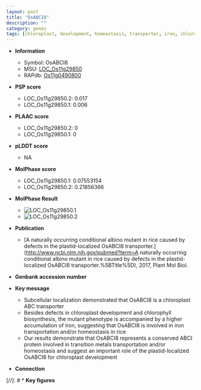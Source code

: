 ```yaml
---
layout: post
title: "OsABCI8"
description: ""
category: genes
tags: [chloroplast, development, homeostasis, transporter, iron, chloroplast development, ABC transporter]
---
```


* **Information**  
    + Symbol: OsABCI8  
    + MSU: [LOC_Os11g29850](http://rice.plantbiology.msu.edu/cgi-bin/ORF_infopage.cgi?orf=LOC_Os11g29850)  
    + RAPdb: [Os11g0490800](http://rapdb.dna.affrc.go.jp/viewer/gbrowse_details/irgsp1?name=Os11g0490800)  

* **PSP score**  
    + LOC_Os11g29850.2: 0.017 
    + LOC_Os11g29850.1: 0.006 

* **PLAAC score**  
    + LOC_Os11g29850.2: 0 
    + LOC_Os11g29850.1: 0 

* **pLDDT score**
    + NA


* **MolPhase score**
    + LOC_Os11g29850.1: 0.07553154
    + LOC_Os11g29850.2: 0.21856366

* **MolPhase Result**
    + ![LOC_Os11g29850.1](https://304243504.github.io/Pictures/LOC_Os11g/LOC_Os11g29850.1.png)
    + ![LOC_Os11g29850.2](https://304243504.github.io/Pictures/LOC_Os11g/LOC_Os11g29850.2.png)

* **Publication**  
    + [A naturally occurring conditional albino mutant in rice caused by defects in the plastid-localized OsABCI8 transporter.](http://www.ncbi.nlm.nih.gov/pubmed?term=A naturally occurring conditional albino mutant in rice caused by defects in the plastid-localized OsABCI8 transporter.%5BTitle%5D), 2017, Plant Mol Biol.

* **Genbank accession number**  

* **Key message**  
    + Subcellular localization demonstrated that OsABCI8 is a chloroplast ABC transporter
    + Besides defects in chloroplast development and chlorophyll biosynthesis, the mutant phenotype is accompanied by a higher accumulation of iron, suggesting that OsABCI8 is involved in iron transportation and/or homeostasis in rice
    + Our results demonstrate that OsABCI8 represents a conserved ABCI protein involved in transition metals transportation and/or homeostasis and suggest an important role of the plastid-localized OsABCI8 for chloroplast development

* **Connection**  

[//]: # * **Key figures**  


